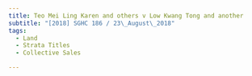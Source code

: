 ```yaml
---
title: Teo Mei Ling Karen and others v Low Kwang Tong and another 
subtitle: "[2018] SGHC 186 / 23\_August\_2018"
tags:
  - Land
  - Strata Titles
  - Collective Sales

---
```


